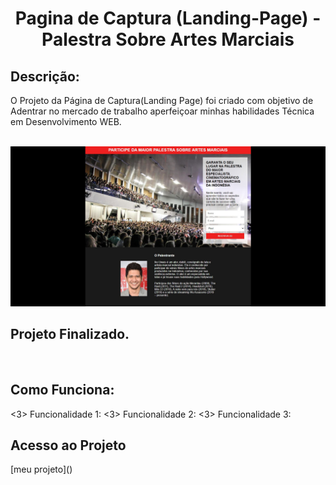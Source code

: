 <h1 align="center">  Pagina de Captura (Landing-Page) - Palestra Sobre Artes Marciais </h1>

<h2>Descrição:</h2>
<p>O Projeto da Página de Captura(Landing Page) foi criado com objetivo de Adentrar no mercado de trabalho aperfeiçoar minhas habilidades Técnica em Desenvolvimento WEB.</p><br>

<img src="https://github.com/Jasmg2002/Pagina-de-Captura--Landing-Page--Palestra-Sobre-Artes-Marciais/blob/main/image/photoPage.JPG">

<h2 color="green">Projeto Finalizado.</h2><br>

<h2>Como Funciona:</h2>
  <3> Funcionalidade 1: </3>
  <3> Funcionalidade 2:</3>
  <3> Funcionalidade 3:</3>

<h2>Acesso ao Projeto</h2>
  [meu projeto]()
<h2></h2>
